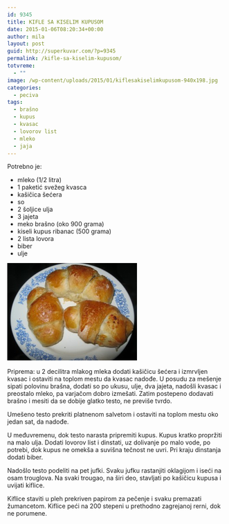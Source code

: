 ```yaml
---
id: 9345
title: KIFLE SA KISELIM KUPUSOM
date: 2015-01-06T08:20:34+00:00
author: mila
layout: post
guid: http://superkuvar.com/?p=9345
permalink: /kifle-sa-kiselim-kupusom/
totvreme:
  - ""
image: /wp-content/uploads/2015/01/kiflesakiselimkupusom-940x198.jpg
categories:
  - peciva
tags:
  - brašno
  - kupus
  - kvasac
  - lovorov list
  - mleko
  - jaja
---
```

Potrebno je:

  * mleko (1/2 litra)
  * 1 paketić svežeg kvasca
  * kašičica šećera
  * so
  * 2 šoljice ulja
  * 3 jajeta
  * meko brašno (oko 900 grama)
  * kiseli kupus ribanac (500 grama)
  * 2 lista lovora
  * biber
  * ulje

[<img class="alignnone size-medium wp-image-9346" src="/wp-content/uploads/2015/01/kiflesakiselimkupusom-300x225.jpg" alt="kiflesakiselimkupusom" width="300" height="225" />](/wp-content/uploads/2015/01/kiflesakiselimkupusom.jpg)

Priprema: u 2 decilitra mlakog mleka dodati kašičicu šećera i izmrvljen kvasac i ostaviti na toplom mestu da kvasac nadođe. U posudu za mešenje sipati polovinu brašna, dodati so po ukusu, ulje, dva jajeta, nadošli kvasac i preostalo mleko, pa varjačom dobro izmešati. Zatim postepeno dodavati brašno i mesiti da se dobije glatko testo, ne previše tvrdo.

Umešeno testo prekriti platnenom salvetom i ostaviti na toplom mestu oko jedan sat, da nadođe.

U međuvremenu, dok testo narasta pripremiti kupus. Kupus kratko propržiti na malo ulja. Dodati lovorov list i dinstati, uz dolivanje po malo vode, po potrebi, dok kupus ne omekša a suvišna tečnost ne uvri. Pri kraju dinstanja dodati biber.

Nadošlo testo podeliti na pet jufki. Svaku jufku rastanjiti oklagijom i iseći na osam trouglova. Na svaki trougao, na širi deo, stavljati po kašičicu kupusa i uvijati kiflice.

Kiflice staviti u pleh prekriven papirom za pečenje i svaku premazati žumancetom. Kiflice peći na 200 stepeni u prethodno zagrejanoj rerni, dok ne porumene.